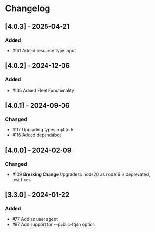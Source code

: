 # Changelog

## [4.0.3] - 2025-04-21

### Added

- #161 Added resource type input

## [4.0.2] - 2024-12-06

### Added

- #135 Added Fleet Functionality

## [4.0.1] - 2024-09-06

### Changed

- #117 Upgrading typescript to 5
- #116 Added dependabot

## [4.0.0] - 2024-02-09

### Changed

- #109 **Breaking Change** Upgrade to node20 as node16 is deprecated, test fixes

## [3.3.0] - 2024-01-22

### Added

- #77 Add az user agent
- #97 Add support for --public-fqdn option
